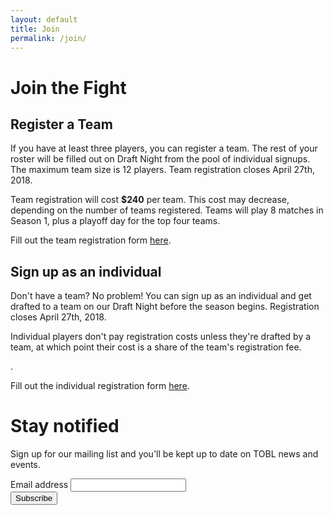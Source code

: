 ```yaml
---
layout: default
title: Join
permalink: /join/
---
```


<div class="container">
  
  <div class="row justify-content-center page-section-no-line">
    <div class="col-12 col-md-10 col-xl-8">
      <h1 class="text-center">Join the Fight</h1>
    </div>
  </div>
  
  <div class="row justify-content-center page-section-no-line">
    <div class="col-12 col-md-10 col-xl-8">
      <h2>Register a Team</h2>
      <p>If you have at least three players, you can register a team. The rest of your roster will be filled out on Draft Night from the pool of individual signups. The maximum team size is 12 players. Team registration closes April 27th, 2018.</p>
      <p>Team registration will cost <strong>$240</strong> per team. This cost may decrease, depending on the number of teams registered. Teams will play 8 matches in Season 1, plus a playoff day for the top four teams.</p>
      <p>Fill out the team registration form <a href="https://goo.gl/forms/Pz7VZoCnSXH6CMRQ2">here</a>.</p>
    </div>
  </div>
  
  <div class="row justify-content-center page-section-no-line">
    <div class="col-12 col-md-10 col-xl-8">
      <h2>Sign up as an individual</h2>
      <p>Don't have a team? No problem! You can sign up as an individual and get drafted to a team on our Draft Night before the season begins. Registration closes April 27th, 2018.</p>
      <p>Individual players don't pay registration costs unless they're drafted by a team, at which point their cost is a share of the team's registration fee.</p>.
      <p>Fill out the individual registration form <a href="https://goo.gl/forms/TZQNA3oYjmMQ0Vdx2">here</a>.</p>
    </div>
  </div>
  
  <div class="row justify-content-center">
    <div class="col-10 col-md-8 col-lg-6">
      <div class="mailing-list-panel" style="margin-bottom: 3.6em;">
        <h1>Stay notified</h1>
        <p>Sign up for our mailing list and you'll be kept up to date on TOBL news and events.</p>
        <!-- Begin MailChimp Signup Form -->
        <style type="text/css">
	  #mc_embed_signup{/*background:#fff; clear:left; font:14px Helvetica,Arial,sans-serif;*/ width:100%;}
        </style>
        <div id="mc_embed_signup">
          <form action="https://overwatchtoronto.us17.list-manage.com/subscribe/post?u=8b3de13b281e00b24f345f7e5&amp;id=96eab85b72" method="post" id="mc-embedded-subscribe-form" name="mc-embedded-subscribe-form" class="validate" target="_blank" novalidate>
            <div id="mc_embed_signup_scroll" class="mx-auto">
	      <div class="form-group">
	        <label for="mce-EMAIL" class="mailing-list-label">Email address</label>
	        <input type="email" value="" name="EMAIL" class="email form-control" id="mce-EMAIL" required>
              </div>
              <!-- real people should not fill this in and expect good things - do not remove this or risk form bot signups-->
              <div style="position: absolute; left: -5000px;" aria-hidden="true"><input type="text" name="b_8b3de13b281e00b24f345f7e5_96eab85b72" tabindex="-1" value=""></div>
              <div class="form-group">
		<div class="clear">
	          <input type="submit" value="Subscribe" name="subscribe" id="mc-embedded-subscribe" class="button btn btn-block">
		</div>
              </div>
	    </div>
          </form>
        </div>
<!--End mc_embed_signup-->
      </div>
    </div>
  </div>
  
</div>
